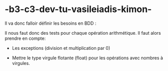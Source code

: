# -b3-c3-dev-tu-vasileiadis-kimon-

Il va donc falloir définir les besoins en BDD : 

Il nous faut donc des tests pour chaque opération arithmétique.
Il faut alors prendre en compte:

- Les exceptions (division et multiplication par 0)

- Mettre le type virgule flotante (float) pour les opérations avec nombres à virgules.

